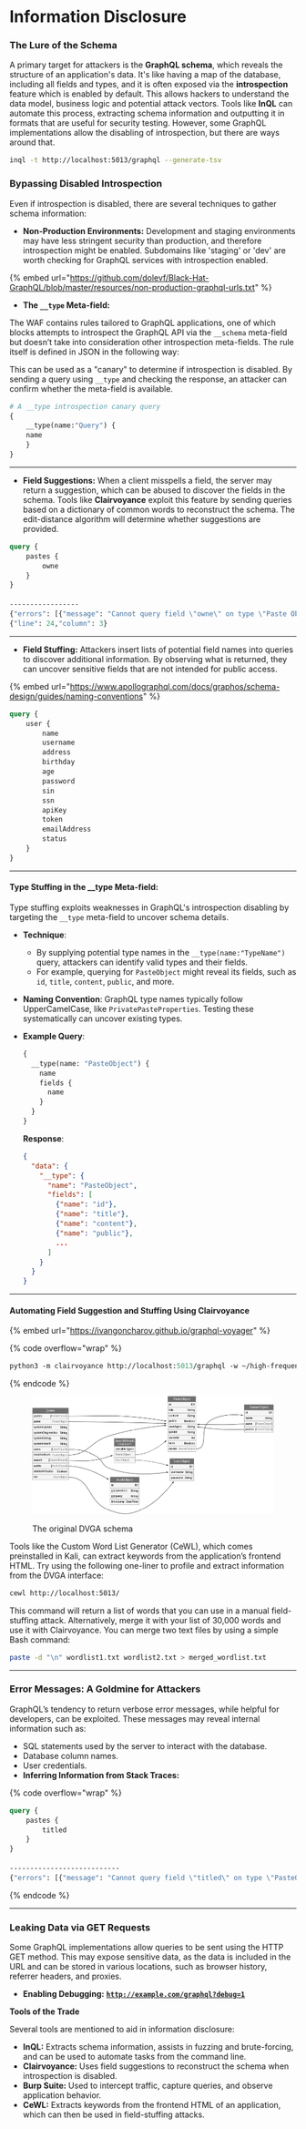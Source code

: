# Information Disclosure

### **The Lure of the Schema**

A primary target for attackers is the **GraphQL schema**, which reveals the structure of an application's data. It's like having a map of the database, including all fields and types, and it is often exposed via the **introspection** feature which is enabled by default. This allows hackers to understand the data model, business logic and potential attack vectors. Tools like **InQL** can automate this process, extracting schema information and outputting it in formats that are useful for security testing. However, some GraphQL implementations allow the disabling of introspection, but there are ways around that.

```bash
inql -t http://localhost:5013/graphql --generate-tsv
```

### **Bypassing Disabled Introspection**

Even if introspection is disabled, there are several techniques to gather schema information:

* **Non-Production Environments:** Development and staging environments may have less stringent security than production, and therefore introspection might be enabled. Subdomains like 'staging' or 'dev' are worth checking for GraphQL services with introspection enabled.

{% embed url="https://github.com/dolevf/Black-Hat-GraphQL/blob/master/resources/non-production-graphql-urls.txt" %}

* **The `__type` Meta-field:**&#x20;

The WAF contains rules tailored to GraphQL applications, one of which blocks attempts to introspect the GraphQL API via the `__schema` meta-field but doesn’t take into consideration other introspection meta-fields. The rule itself is defined in JSON in the following way:

This can be used as a "canary" to determine if introspection is disabled. By sending a query using `__type` and checking the response, an attacker can confirm whether the meta-field is available.

```graphql
# A __type introspection canary query
{
    __type(name:"Query") {
    name
    }
}
```

***

* **Field Suggestions:** When a client misspells a field, the server may return a suggestion, which can be abused to discover the fields in the schema. Tools like **Clairvoyance** exploit this feature by sending queries based on a dictionary of common words to reconstruct the schema. The edit-distance algorithm will determine whether suggestions are provided.

```graphql
query {
    pastes {
        owne
    }
}

-----------------
{"errors": [{"message": "Cannot query field \"owne\" on type \"Paste Object\". Did you mean \"owner\" or \"ownerId\"?", "locations": [
{"line": 24,"column": 3}
```

***

* **Field Stuffing:** Attackers insert lists of potential field names into queries to discover additional information. By observing what is returned, they can uncover sensitive fields that are not intended for public access.

{% embed url="https://www.apollographql.com/docs/graphos/schema-design/guides/naming-conventions" %}

```graphql
query {
    user {
        name
        username
        address
        birthday
        age
        password
        sin
        ssn
        apiKey
        token
        emailAddress
        status
    }
}
```

***

#### **Type Stuffing in the \_\_type Meta-field:**

Type stuffing exploits weaknesses in GraphQL's introspection disabling by targeting the `__type` meta-field to uncover schema details.

* **Technique**:
  * By supplying potential type names in the `__type(name:"TypeName")` query, attackers can identify valid types and their fields.
  * For example, querying for `PasteObject` might reveal its fields, such as `id`, `title`, `content`, `public`, and more.
* **Naming Convention**: GraphQL type names typically follow UpperCamelCase, like `PrivatePasteProperties`. Testing these systematically can uncover existing types.
*   **Example Query**:

    ```graphql
    {
      __type(name: "PasteObject") {
        name
        fields {
          name
        }
      }
    }
    ```

    **Response**:

    ```json
    {
      "data": {
        "__type": {
          "name": "PasteObject",
          "fields": [
            {"name": "id"},
            {"name": "title"},
            {"name": "content"},
            {"name": "public"},
            ...
          ]
        }
      }
    }
    ```

***

#### Automating Field Suggestion and Stuffing Using Clairvoyance

{% embed url="https://ivangoncharov.github.io/graphql-voyager" %}

{% code overflow="wrap" %}
```graphql
python3 -m clairvoyance http://localhost:5013/graphql -w ~/high-frequency-vocabulary/30k.txt -o clairvoyance-dvga-schema.json
```
{% endcode %}

<figure><img src="../../.gitbook/assets/image (2) (1) (1) (1) (1) (1) (1) (1) (1).png" alt=""><figcaption><p>The original DVGA schema</p></figcaption></figure>

Tools like the Custom Word List Generator (CeWL), which comes preinstalled in Kali, can extract keywords from the application’s frontend HTML. Try using the following one-liner to profile and extract information from the DVGA interface:

```bash
cewl http://localhost:5013/
```

This command will return a list of words that you can use in a manual field-stuffing attack. Alternatively, merge it with your list of 30,000 words and use it with Clairvoyance. You can merge two text files by using a simple Bash command:

```bash
paste -d "\n" wordlist1.txt wordlist2.txt > merged_wordlist.txt
```

***

### **Error Messages: A Goldmine for Attackers**

GraphQL’s tendency to return verbose error messages, while helpful for developers, can be exploited. These messages may reveal internal information such as:

* SQL statements used by the server to interact with the database.
* Database column names.
* User credentials.
* **Inferring Information from Stack Traces:**

{% code overflow="wrap" %}
```graphql
query {
    pastes {
        titled
    }
}

---------------------------
{"errors": [{"message": "Cannot query field \"titled\" on type \"PasteObject\".Did you mean \"title\"?","extensions": {"exception": {"stack": [" File \"/Users/dvga-user/Desktop/Damn-Vulnerable-GraphQL-Application/venv/lib/python3.x/site-packages/gevent/baseserver.py\", line 34,in _handle_and_close_when_done\nreturn handle(*args_tuple)\n",--snip--" File \"/Users/dvga-user/Desktop/Damn-Vulnerable-GraphQL-Application/venv/lib/python3.x/site-packages/flask/app.py\", line 2464,in __call__\nreturn self.wsgi_app(environ, start_response)\n",--snip--],"debug": "Traceback (most recent call last):\n File \"/Users/dvga-user/Desktop/Damn-Vulnerable-GraphQL-Application/venv/lib/python3.x/site-packages/flask_sockets.py\", line 40, in __call__\n ..."path": \"/Users/dvga-user/Desktop/Damn-Vulnerable-GraphQL-Application/core/view_override.py"}}}]}
```
{% endcode %}

***

### **Leaking Data via GET Requests**

Some GraphQL implementations allow queries to be sent using the HTTP GET method. This may expose sensitive data, as the data is included in the URL and can be stored in various locations, such as browser history, referrer headers, and proxies.

* **Enabling Debugging:** [**`http://example.com/graphql?debug=1`**](http://example.com/graphql?debug=1)

**Tools of the Trade**

Several tools are mentioned to aid in information disclosure:

* **InQL:** Extracts schema information, assists in fuzzing and brute-forcing, and can be used to automate tasks from the command line.
* **Clairvoyance:** Uses field suggestions to reconstruct the schema when introspection is disabled.
* **Burp Suite:** Used to intercept traffic, capture queries, and observe application behavior.
* **CeWL:** Extracts keywords from the frontend HTML of an application, which can then be used in field-stuffing attacks.
